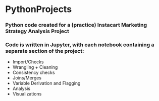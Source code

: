 # PythonProjects
### Python code created for a (practice) Instacart Marketing Strategy Analysis Project
### Code is written in Jupyter, with each notebook containing a separate section of the project:
 - Import/Checks
 - Wrangling + Cleaning
 - Consistency checks
 - Joins/Merges
 - Variable Derivation and Flagging
 - Analysis
 - Visualizations
